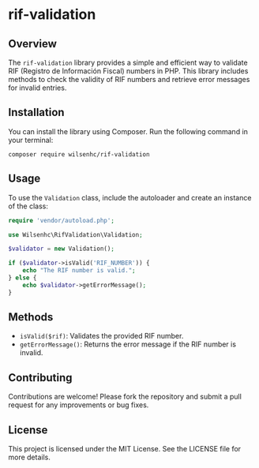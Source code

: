 # rif-validation

## Overview
The `rif-validation` library provides a simple and efficient way to validate RIF (Registro de Información Fiscal) numbers in PHP. This library includes methods to check the validity of RIF numbers and retrieve error messages for invalid entries.

## Installation
You can install the library using Composer. Run the following command in your terminal:

```
composer require wilsenhc/rif-validation
```

## Usage
To use the `Validation` class, include the autoloader and create an instance of the class:

```php
require 'vendor/autoload.php';

use Wilsenhc\RifValidation\Validation;

$validator = new Validation();

if ($validator->isValid('RIF_NUMBER')) {
    echo "The RIF number is valid.";
} else {
    echo $validator->getErrorMessage();
}
```

## Methods
- `isValid($rif)`: Validates the provided RIF number.
- `getErrorMessage()`: Returns the error message if the RIF number is invalid.

## Contributing
Contributions are welcome! Please fork the repository and submit a pull request for any improvements or bug fixes.

## License
This project is licensed under the MIT License. See the LICENSE file for more details.